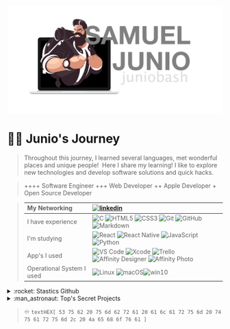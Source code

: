 
[![JunioBahs](assets/profile-transparent.png)](https://github.com/juniobash)
# :man_technologist: Junio's Journey&nbsp; 
> Throughout this journey, I learned several languages, met wonderful places and unique people!&nbsp; 
> Here I share my learning!
> I like to explore new technologies and develop software solutions and quick hacks.&nbsp;

>   ++++ Software Engineer
>    +++ Web Developer
>     ++ Apple Developer
>      + Open Source Developer

> | **My Networking**             |[![linkedin](https://img.shields.io/badge/LinkedIn-0077B5?style=for-the-badge&logo=linkedin&logoColor=white)](https://www.linkedin.com/in/juniobash/)|
> | :---                      | :--- |
> | I have experience         | ![C](https://img.shields.io/badge/C-00599C?style=for-the-badge&logo=c&logoColor=white) ![HTML5](https://img.shields.io/badge/HTML5-E34F26?style=for-the-badge&logo=html5&logoColor=white) ![CSS3](https://img.shields.io/badge/CSS3-1572B6?style=for-the-badge&logo=css3&logoColor=white) ![Git](https://img.shields.io/badge/git-%23F05033.svg?style=for-the-badge&logo=git&logoColor=white) ![GitHub](https://img.shields.io/badge/GitHub-100000?style=for-the-badge&logo=github&logoColor=white) ![Markdown](https://img.shields.io/badge/Markdown-000000?style=for-the-badge&logo=markdown&logoColor=white) |
> | I'm studying              | ![React](https://img.shields.io/badge/React-20232A?style=for-the-badge&logo=react&logoColor=61DAFB) ![React Native](https://img.shields.io/badge/React_Native-20232A?style=for-the-badge&logo=react&logoColor=61DAFB) ![JavaScript](https://img.shields.io/badge/JavaScript-F7DF1E?style=for-the-badge&logo=javascript&logoColor=black) ![Python](https://img.shields.io/badge/Python-14354C?style=for-the-badge&logo=python&logoColor=white) |
> | App's I used              | ![VS Code](https://img.shields.io/badge/Visual%20Studio-5C2D91.svg?style=for-the-badge&logo=visual-studio&logoColor=white) ![Xcode](https://img.shields.io/badge/Xcode-007ACC?style=for-the-badge&logo=Xcode&logoColor=white) ![Trello](https://img.shields.io/badge/Trello-%23026AA7.svg?style=for-the-badge&logo=Trello&logoColor=white) ![Affinity Designer](https://img.shields.io/badge/affinity%20desginer-%231B72BE.svg?style=for-the-badge&logo=affinity-designer&logoColor=white) ![Affinity Photo](https://img.shields.io/badge/affinityphoto-%237E4DD2.svg?style=for-the-badge&logo=affinity-photo&logoColor=white)|
> | Operational System I used | ![Linux](https://img.shields.io/badge/Linux-FCC624?style=for-the-badge&logo=linux&logoColor=black) ![macOS](https://img.shields.io/badge/mac%20os-000000?style=for-the-badge&logo=apple&logoColor=white)![win10](https://img.shields.io/badge/Windows-0078D6?style=for-the-badge&logo=windows&logoColor=white)  |
> 
<details>
  <summary>:rocket: Stastics Github </summary>
  <a href="#">
    <img src="https://github-readme-stats.vercel.app/api?username=juniobash&show_icons=true&hide_border=true&theme=github_dark"/>
  </a>
  <a href="">
    <img src="https://github-readme-stats.vercel.app/api/top-langs/?username=juniobash&langs_count=7&hide_border=true&layout=compact&theme=github_dark"/>
  </a>
</details>

<details> 
<summary> :man_astronaut: Top's Secret Projects</summary>
  <a href="https://github.com/juniobash/backpack">
    <img src="https://github-readme-stats.vercel.app/api/pin/?username=juniobash&repo=backpack&hide_border=true&theme=github_dark"/>
  </a>
  <a href="https://juniobash.github.io/projects/">
    <img src="https://github-readme-stats.vercel.app/api/pin/?username=juniobash&repo=projects&hide_border=true&theme=github_dark"/>
  </a>
</details>

>
> :infinity: `textHEX[ 53 75 62 20 75 6d 62 72 61 20 61 6c 61 72 75 6d 20 74 75 61 72 75 6d 2c 20 4a 65 68 6f 76 61 ]` &nbsp;

